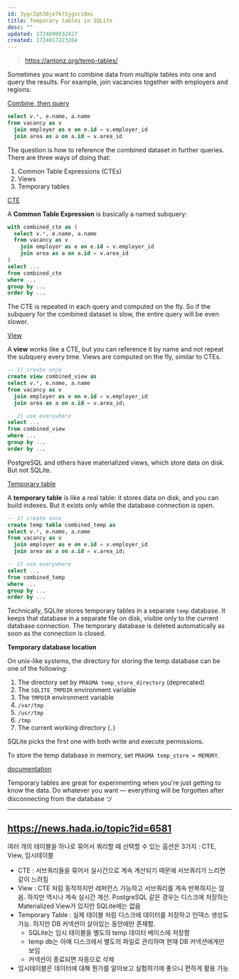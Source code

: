 ```yaml
---
id: 3ygr2ph38je7kt5jgvci8mi
title: Temporary tables in SQLite
desc: ""
updated: 1724890832427
created: 1724817223264
---
```


> https://antonz.org/temp-tables/

Sometimes you want to combine data from multiple tables into one and query the results. For example, join vacancies together with employers and regions:

[Combine, then query](https://antonz.org/temp-tables/combine-then-query.png)

```sql
select v.*, e.name, a.name
from vacancy as v
  join employer as e on e.id = v.employer_id
  join area as a on a.id = v.area_id
```

The question is how to reference the combined dataset in further queries. There are three ways of doing that:

1. Common Table Expressions (CTEs)
2. Views
3. Temporary tables

[CTE](https://antonz.org/temp-tables/cte.png)

A **Common Table Expression** is basically a named subquery:

```sql
with combined_cte as (
  select v.*, e.name, a.name
  from vacancy as v
    join employer as e on e.id = v.employer_id
    join area as a on a.id = v.area_id
)
select ...
from combined_cte
where ...
group by ...
order by ...
```

The CTE is repeated in each query and computed on the fly. So if the subquery for the combined dataset is slow, the entire query will be even slower.

[View](https://antonz.org/temp-tables/view.png)

A **view** works like a CTE, but you can reference it by name and not repeat the subquery every time. Views are computed on the fly, similar to CTEs.

```sql
-- 1) create once
create view combined_view as
select v.*, e.name, a.name
from vacancy as v
  join employer as e on e.id = v.employer_id
  join area as a on a.id = v.area_id;

-- 2) use everywhere
select ...
from combined_view
where ...
group by ...
order by ...
```

PostgreSQL and others have materialized views, which store data on disk. But not SQLite.

[Temporary table](https://antonz.org/temp-tables/temp-table.png)

A **temporary table** is like a real table: it stores data on disk, and you can build indexes. But it exists only while the database connection is open.

```sql
-- 1) create once
create temp table combined_temp as
select v.*, e.name, a.name
from vacancy as v
  join employer as e on e.id = v.employer_id
  join area as a on a.id = v.area_id;

-- 2) use everywhere
select ...
from combined_temp
where ...
group by ...
order by ...
```

Technically, SQLite stores temporary tables in a separate `temp` database. It keeps that database in a separate file on disk, visible only to the current database connection. The temporary database is deleted automatically as soon as the connection is closed.

**Temporary database location**

On unix-like systems, the directory for storing the temp database can be one of the following:

1. The directory set by `PRAGMA temp_store_directory` (deprecated)
2. The `SQLITE_TMPDIR` environment variable
3. The `TMPDIR` environment variable
4. `/var/tmp`
5. `/usr/tmp`
6. `/tmp`
7. The current working directory (`.`)

SQLite picks the first one with both write and execute permissions.

To store the temp database in memory, set `PRAGMA temp_store = MEMORY`.

[documentation](https://sqlite.org/tempfiles.html)

Temporary tables are great for experimenting when you're just getting to know the data. Do whatever you want — everything will be forgotten after disconnecting from the database ツ

---

## https://news.hada.io/topic?id=6581

여러 개의 테이블을 하나로 묶어서 쿼리할 때 선택할 수 있는 옵션은 3가지 : CTE, View, 임시테이블

- CTE : 서브쿼리들을 묶어서 실시간으로 계속 계산되기 때문에 서브쿼리가 느리면 같이 느려짐
- View : CTE 처럼 동작하지만 레퍼런스 가능하고 서브쿼리를 계속 반복하지는 않음. 하지만 역시나 계속 실시간 계산. PostgreSQL 같은 경우는 디스크에 저장하는 Materialized View가 있지만 SQLite에는 없음
- Temporary Table : 실제 테이블 처럼 디스크에 데이터를 저장하고 인덱스 생성도 가능. 하지만 DB 커넥션이 살아있는 동안에만 존재함.
  - SQLite는 임시 테이블을 별도의 temp 데이터 베이스에 저장함
  - temp db는 아예 디스크에서 별도의 파일로 관리하며 현재 DB 커넥션에게만 보임
  - 커넥션이 종료되면 자동으로 삭제
- 임시테이블은 데이터에 대해 뭔가를 알아보고 실험하기에 좋으니 편하게 활용 가능
